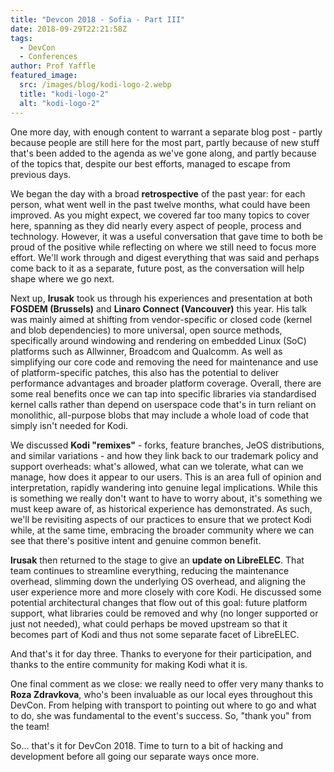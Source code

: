 ```yaml
---
title: "Devcon 2018 - Sofia - Part III"
date: 2018-09-29T22:21:58Z
tags:
  - DevCon
  - Conferences
author: Prof Yaffle
featured_image:
  src: /images/blog/kodi-logo-2.webp
  title: "kodi-logo-2"
  alt: "kodi-logo-2"
---
```


One more day, with enough content to warrant a separate blog post - partly because people are still here for the most part, partly because of new stuff that's been added to the agenda as we've gone along, and partly because of the topics that, despite our best efforts, managed to escape from previous days.

We began the day with a broad **retrospective** of the past year: for each person, what went well in the past twelve months, what could have been improved. As you might expect, we covered far too many topics to cover here, spanning as they did nearly every aspect of people, process and technology. However, it was a useful conversation that gave time to both be proud of the positive while reflecting on where we still need to focus more effort. We'll work through and digest everything that was said and perhaps come back to it as a separate, future post, as the conversation will help shape where we go next.

Next up, **lrusak** took us through his experiences and presentation at both **FOSDEM (Brussels)** and **Linaro Connect (Vancouver)** this year. His talk was mainly aimed at shifting from vendor-specific or closed code (kernel and blob dependencies) to more universal, open source methods, specifically around windowing and rendering on embedded Linux (SoC) platforms such as Allwinner, Broadcom and Qualcomm. As well as simplifying our core code and removing the need for maintenance and use of platform-specific patches, this also has the potential to deliver performance advantages and broader platform coverage. Overall, there are some real benefits once we can tap into specific libraries via standardised kernel calls rather than depend on userspace code that's in turn reliant on monolithic, all-purpose blobs that may include a whole load of code that simply isn't needed for Kodi.

We discussed **Kodi "remixes"** - forks, feature branches, JeOS distributions, and similar variations - and how they link back to our trademark policy and support overheads: what's allowed, what can we tolerate, what can we manage, how does it appear to our users. This is an area full of opinion and interpretation, rapidly wandering into genuine legal implications. While this is something we really don't want to have to worry about, it's something we must keep aware of, as historical experience has demonstrated. As such, we'll be revisiting aspects of our practices to ensure that we protect Kodi while, at the same time, embracing the broader community where we can see that there's positive intent and genuine common benefit.

**lrusak** then returned to the stage to give an **update on LibreELEC**. That team continues to streamline everything, reducing the maintenance overhead, slimming down the underlying OS overhead, and aligning the user experience more and more closely with core Kodi. He discussed some potential architectural changes that flow out of this goal: future platform support, what libraries could be removed and why (no longer supported or just not needed), what could perhaps be moved upstream so that it becomes part of Kodi and thus not some separate facet of LibreELEC.

And that's it for day three. Thanks to everyone for their participation, and thanks to the entire community for making Kodi what it is.

One final comment as we close: we really need to offer very many thanks to **Roza Zdravkova**, who's been invaluable as our local eyes throughout this DevCon. From helping with transport to pointing out where to go and what to do, she was fundamental to the event's success. So, "thank you" from the team!

So... that's it for DevCon 2018. Time to turn to a bit of hacking and development before all going our separate ways once more.
